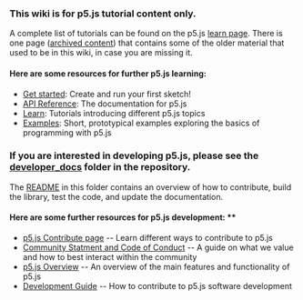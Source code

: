 ### This wiki is for p5.js tutorial content only.

A complete list of tutorials can be found on the p5.js [learn page](http://p5js.org/learn/). There is one page ([archived content](https://github.com/processing/p5.js/wiki/Archived-Content)) that contains some of the older material that used to be in this wiki, in case you are missing it.

#### Here are some resources for further p5.js learning:

* [Get started](http://p5js.org/get-started/): Create and run your first sketch!  
* [API Reference](http://p5js.org/reference): The documentation for p5.js
* [Learn](http://p5js.org/learn/): Tutorials introducing different p5.js topics
* [Examples](http://p5js.org/examples/): Short, prototypical examples exploring the basics of programming with p5.js

### If you are interested in developing p5.js, please see the [developer_docs](https://github.com/processing/p5.js/tree/master/developer_docs) folder in the repository.
The [README](https://github.com/processing/p5.js/blob/master/developer_docs/README.md) in this folder contains an overview of how to contribute, build the library, test the code, and update the documentation. 

#### Here are some further resources for p5.js development: **

* [p5.js Contribute page](http://p5js.org/community/) -- Learn different ways to contribute to p5.js
* [Community Statment and Code of Conduct](https://github.com/processing/p5.js/blob/master/CODE_OF_CONDUCT.md) -- A guide on what we value and how to best interact within the community
* [p5.js Overview](https://github.com/processing/p5.js/wiki/p5.js-overview) -- An overview of the main features and functionality of p5.js
* [Development Guide](https://github.com/processing/p5.js/tree/master/developer_docs) -- How to contribute to p5.js software development
